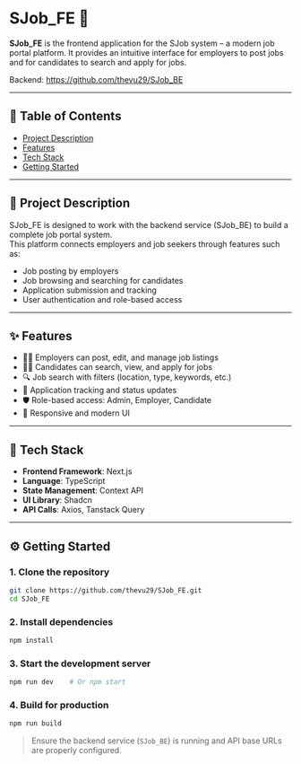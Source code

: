 # SJob_FE 🚀

**SJob_FE** is the frontend application for the SJob system – a modern job portal platform. It provides an intuitive interface for employers to post jobs and for candidates to search and apply for jobs.

Backend: https://github.com/thevu29/SJob_BE

---

## 📑 Table of Contents
- [Project Description](#project-description)
- [Features](#features)
- [Tech Stack](#tech-stack)
- [Getting Started](#getting-started)

---

## 📘 Project Description

SJob_FE is designed to work with the backend service (SJob_BE) to build a complete job portal system.  
This platform connects employers and job seekers through features such as:

- Job posting by employers
- Job browsing and searching for candidates
- Application submission and tracking
- User authentication and role-based access

---

## ✨ Features

- 🧑‍💼 Employers can post, edit, and manage job listings  
- 👩‍💻 Candidates can search, view, and apply for jobs  
- 🔍 Job search with filters (location, type, keywords, etc.)  
- 📨 Application tracking and status updates  
- 🛡 Role-based access: Admin, Employer, Candidate
- 📱 Responsive and modern UI

---

## 🧪 Tech Stack

- **Frontend Framework**: Next.js
- **Language**: TypeScript
- **State Management**: Context API
- **UI Library**: Shadcn 
- **API Calls**: Axios, Tanstack Query

---

## ⚙ Getting Started

### 1. Clone the repository
```bash
git clone https://github.com/thevu29/SJob_FE.git
cd SJob_FE
```

### 2. Install dependencies
```bash
npm install
```

### 3. Start the development server
```bash
npm run dev    # Or npm start
```

### 4. Build for production
```bash
npm run build
```

> Ensure the backend service (`SJob_BE`) is running and API base URLs are properly configured.
